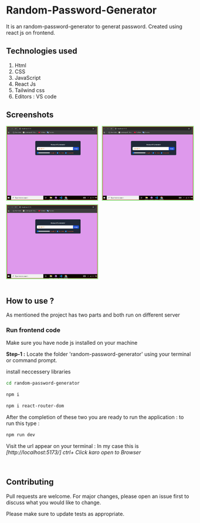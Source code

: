 # Random-Password-Generator

It is an random-password-generator to generat password. Created using react js on frontend.

## Technologies used

1.  Html
2.  CSS
3.  JavaScript
4.  React Js
5.  Tailwind css
6.  Editors : VS code

## Screenshots

<div style="display: flex;flex-direction: column; grid-gap: 10px;">
    <div style="display: flex; grid-gap: 10px;">
        <img src="screenshots/Screenshot3.jpg" alt="screenshots" width="49%" style="border: 2px solid lightgreen"/>
        <img src="screenshots/Screenshot3.jpg" alt="screenshots" width="49%" style="border: 2px solid lightgreen"/>
    </div>    
      <div style="display: flex; grid-gap: 10px;">
        <img src="screenshots/Screenshot3.jpg" alt="screenshots" width="49%" style="border: 2px solid lightgreen"/>
    </div>
</div>
<br>

## How to use ?

As mentioned the project has two parts and both run on different server

### Run frontend code

Make sure you have node js installed on your machine

<b>Step-1 :</b> Locate the folder 'random-password-generator' using your terminal or command prompt.<br>

install neccessery libraries

```sh
cd random-password-generator
```

```sh
npm i
```

```sh
npm i react-router-dom
```

After the completion of these two you are ready to run the application : to run this type :

```sh
npm run dev
```

Visit the url appear on your terminal : In my case this is <i>[http://localhost:5173/] ctrl+ Click karo open to Browser</i>

   <br>
   
## Contributing

Pull requests are welcome. For major changes, please open an issue first
to discuss what you would like to change.

Please make sure to update tests as appropriate.
